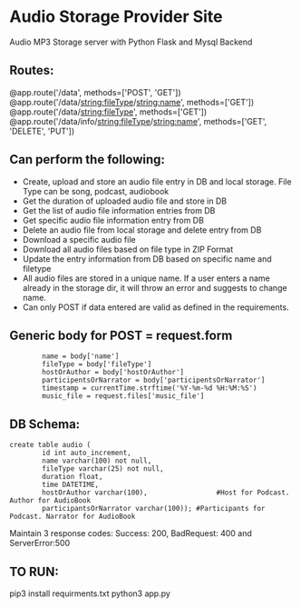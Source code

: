 # Audio Storage Provider Site


Audio MP3 Storage server with Python Flask and Mysql Backend

## Routes:

@app.route('/data', methods=['POST', 'GET'])
@app.route('/data/<string:fileType>/<string:name>', methods=['GET'])
@app.route('/data/<string:fileType>', methods=['GET'])
@app.route('/data/info/<string:fileType>/<string:name>', methods=['GET', 'DELETE', 'PUT'])

## Can perform the following:
- Create, upload and store an audio file entry in DB and local storage. File Type can be song, podcast, audiobook
- Get the duration of uploaded audio file and store in DB
- Get the list of audio file information entries from DB
- Get specific audio file information entry from DB
- Delete an audio file from local storage and delete entry from DB
- Download a specific audio file
- Download all audio files based on file type in ZIP Format
- Update the entry information from DB based on specific name and filetype
- All audio files are stored in a unique name. If a user enters a name already in the storage dir, it will throw an error and suggests to change name.
- Can only POST if data entered are valid as defined in the requirements.


## Generic body for POST = request.form

```
        name = body['name']
        fileType = body['fileType']
        hostOrAuthor = body['hostOrAuthor']
        participentsOrNarrator = body['participentsOrNarrator']
        timestamp = currentTime.strftime('%Y-%m-%d %H:%M:%S')
        music_file = request.files['music_file']

```

## DB Schema:

```
create table audio (
        id int auto_increment,
        name varchar(100) not null,
        fileType varchar(25) not null,
        duration float,
        time DATETIME,
        hostOrAuthor varchar(100),                 #Host for Podcast. Author for AudioBook
        participantsOrNarrator varchar(100)); #Participants for Podcast. Narrator for AudioBook

```
Maintain 3 response codes:
Success: 200, BadRequest: 400 and ServerError:500


## TO RUN:
pip3 install requirments.txt
python3 app.py
